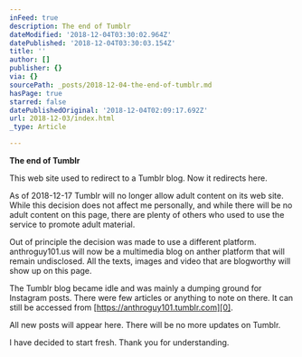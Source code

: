 ```yaml
---
inFeed: true
description: The end of Tumblr
dateModified: '2018-12-04T03:30:02.964Z'
datePublished: '2018-12-04T03:30:03.154Z'
title: ''
author: []
publisher: {}
via: {}
sourcePath: _posts/2018-12-04-the-end-of-tumblr.md
hasPage: true
starred: false
datePublishedOriginal: '2018-12-04T02:09:17.692Z'
url: 2018-12-03/index.html
_type: Article

---
```

**The end of Tumblr**

This web site used to redirect to a Tumblr blog. Now it redirects here.

As of 2018-12-17 Tumblr will no longer allow adult content on its web site. While this decision does not affect me personally, and while there will be no adult content on this page, there are plenty of others who used to use the service to promote adult material.

Out of principle the decision was made to use a different platform. anthroguy101.us will now be a multimedia blog on anther platform that will remain undisclosed. All the texts, images and video that are blogworthy will show up on this page.

The Tumblr blog became idle and was mainly a dumping ground for Instagram posts. There were few articles or anything to note on there. It can still be accessed from [https://anthroguy101.tumblr.com][0].

All new posts will appear here. There will be no more updates on Tumblr.

I have decided to start fresh. Thank you for understanding.

[0]: https://anthroguy101.tumblr.com/